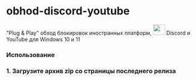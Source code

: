 # obhod-discord-youtube
"Plug & Play" обход блокировок иностранных платформ, <img height="28" width="32" src="https://unpkg.com/simple-icons@v15/icons/discord.svg" /> Discord и YouTube для Windows 10 и 11
<h3>Использование<h3>
1. Загрузите архив zip со страницы последнего релиза
